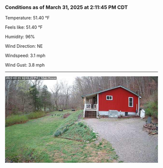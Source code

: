 ### Conditions as of March 31, 2025 at 2:11:45 PM CDT 

Temperature: 51.40 &deg;F

Feels like: 51.40 &deg;F

Humidity: 96%

Wind Direction: NE

Windspeed: 3.1 mph

Wind Gust: 3.8 mph

---

<img src="./images/latest.jpeg"/>

